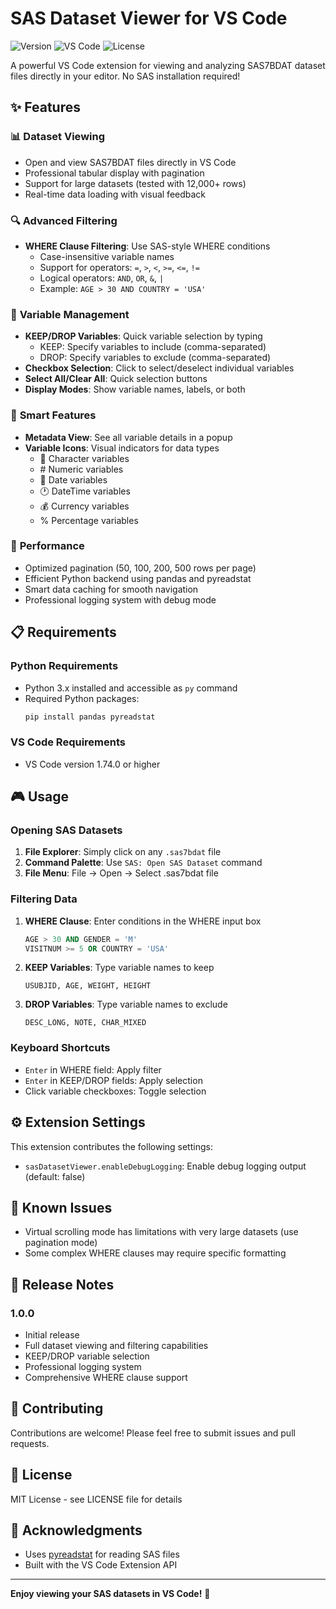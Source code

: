# SAS Dataset Viewer for VS Code

![Version](https://img.shields.io/badge/version-1.0.0-blue)
![VS Code](https://img.shields.io/badge/VS%20Code-^1.74.0-blue)
![License](https://img.shields.io/badge/license-MIT-green)

A powerful VS Code extension for viewing and analyzing SAS7BDAT dataset files directly in your editor. No SAS installation required!

## ✨ Features

### 📊 **Dataset Viewing**
- Open and view SAS7BDAT files directly in VS Code
- Professional tabular display with pagination
- Support for large datasets (tested with 12,000+ rows)
- Real-time data loading with visual feedback

### 🔍 **Advanced Filtering**
- **WHERE Clause Filtering**: Use SAS-style WHERE conditions
  - Case-insensitive variable names
  - Support for operators: `=`, `>`, `<`, `>=`, `<=`, `!=`
  - Logical operators: `AND`, `OR`, `&`, `|`
  - Example: `AGE > 30 AND COUNTRY = 'USA'`

### 📝 **Variable Management**
- **KEEP/DROP Variables**: Quick variable selection by typing
  - KEEP: Specify variables to include (comma-separated)
  - DROP: Specify variables to exclude (comma-separated)
- **Checkbox Selection**: Click to select/deselect individual variables
- **Select All/Clear All**: Quick selection buttons
- **Display Modes**: Show variable names, labels, or both

### 🎯 **Smart Features**
- **Metadata View**: See all variable details in a popup
- **Variable Icons**: Visual indicators for data types
  - 📝 Character variables
  - \# Numeric variables
  - 📅 Date variables
  - 🕐 DateTime variables
  - 💰 Currency variables
  - % Percentage variables

### 🚀 **Performance**
- Optimized pagination (50, 100, 200, 500 rows per page)
- Efficient Python backend using pandas and pyreadstat
- Smart data caching for smooth navigation
- Professional logging system with debug mode

## 📋 Requirements

### Python Requirements
- Python 3.x installed and accessible as `py` command
- Required Python packages:
  ```bash
  pip install pandas pyreadstat
  ```

### VS Code Requirements
- VS Code version 1.74.0 or higher

## 🎮 Usage

### Opening SAS Datasets
1. **File Explorer**: Simply click on any `.sas7bdat` file
2. **Command Palette**: Use `SAS: Open SAS Dataset` command
3. **File Menu**: File → Open → Select .sas7bdat file

### Filtering Data
1. **WHERE Clause**: Enter conditions in the WHERE input box
   ```sql
   AGE > 30 AND GENDER = 'M'
   VISITNUM >= 5 OR COUNTRY = 'USA'
   ```

2. **KEEP Variables**: Type variable names to keep
   ```
   USUBJID, AGE, WEIGHT, HEIGHT
   ```

3. **DROP Variables**: Type variable names to exclude
   ```
   DESC_LONG, NOTE, CHAR_MIXED
   ```

### Keyboard Shortcuts
- `Enter` in WHERE field: Apply filter
- `Enter` in KEEP/DROP fields: Apply selection
- Click variable checkboxes: Toggle selection

## ⚙️ Extension Settings

This extension contributes the following settings:

* `sasDatasetViewer.enableDebugLogging`: Enable debug logging output (default: false)

## 🐛 Known Issues

- Virtual scrolling mode has limitations with very large datasets (use pagination mode)
- Some complex WHERE clauses may require specific formatting

## 📝 Release Notes

### 1.0.0
- Initial release
- Full dataset viewing and filtering capabilities
- KEEP/DROP variable selection
- Professional logging system
- Comprehensive WHERE clause support

## 🤝 Contributing

Contributions are welcome! Please feel free to submit issues and pull requests.

## 📄 License

MIT License - see LICENSE file for details

## 🙏 Acknowledgments

- Uses [pyreadstat](https://github.com/Roche/pyreadstat) for reading SAS files
- Built with the VS Code Extension API

---

**Enjoy viewing your SAS datasets in VS Code!** 🎉